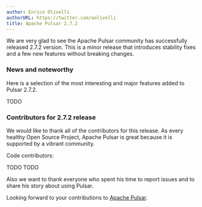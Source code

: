 ```yaml
---
author: Enrico Olivelli
authorURL: https://twitter.com/eolivelli
title: Apache Pulsar 2.7.2
---
```

We are very glad to see the Apache Pulsar community has successfully released 2.7.2 version.
This is a minor release that introduces stability fixes and a few new features without breaking changes.

<!--truncate-->

### News and noteworthy

Here is a selection of the most interesting and major features added to Pulsar 2.7.2.

TODO

### Contributors for 2.7.2 release

We would like to thank all of the contributors for this release.
As every healthy Open Source Project, Apache Pulsar is great because it is supported by a vibrant community.

Code contributors:

TODO TODO


Also we want to thank everyone who spent his time to report issues and to share his story about using Pulsar.


Looking forward to your contributions to [Apache Pulsar](https://github.com/apache/pulsar).


